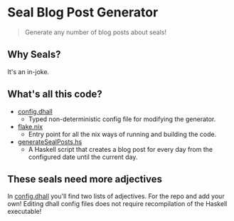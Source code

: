 # Seal Blog Post Generator

> Generate any number of blog posts about seals!

## Why Seals?

It's an in-joke.

## What's all this code?

- [config.dhall](./config.dhall)
  - Typed non-deterministic config file for modifying the generator.
- [flake.nix](./flake.nix)
  - Entry point for all the nix ways of running and building the code.
- [generateSealPosts.hs](./generateSealPosts.hs)
  - A Haskell script that creates a blog post for every day from the configured date until the current day.

## These seals need more adjectives

In [config.dhall](./config.dhall) you'll find two lists of adjectives. For the repo and add your own! Editing dhall config files does not require recompilation of the Haskell executable!
